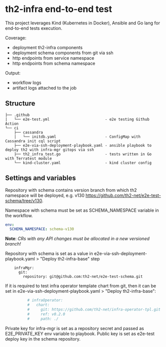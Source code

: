 # th2-infra end-to-end test
This project leverages Kind (Kubernetes in Docker), Ansible and Go lang for end-to-end tests execution.

Coverage:
* deployment th2-infra components
* deployment schema components from git via ssh
* http endpoints from service namespace
* http endpoints from schema namespace

Output:
* workflow logs
* artifact logs attached to the job

## Structure
```
├── .github
|   └── e2e-test.yml                         - e2e testing Github Action
└── ci
    ├── cassandra
    |   └── initdb.yaml                      - ConfigMap with Cassandra init cql script
    ├── e2e-via-ssh-deployment-playbook.yaml - ansible playbook to deploy th2 with infra-mgr gitops via ssh
    ├── th2_infra_test.go                    - tests written in Go with Terratest module
    └── kind-cluster.yaml                    - kind cluster config
```

## Settings and variables
Repository with schema contains version branch from which th2 namespace will be deployed, e.g. v130 https://github.com/th2-net/e2e-test-schema/tree/v130.

Namespace with schema must be set as SCHEMA_NAMESPACE variable in the workflow.

```yaml
env:
  SCHEMA_NAMESPACE: schema-v130
```
**Note**: _CRs with any API changes must be allocated in a new versioned branch!_

Repository with schema is set as a value in e2e-via-ssh-deployment-playbook.yaml > "Deploy th2-infra-base" step
```
    infraMgr:
      git:
        repository: git@github.com:th2-net/e2e-test-schema.git
```

If it is required to test infra operator template chart from git, then it can be set in e2e-via-ssh-deployment-playbook.yaml > "Deploy th2-infra-base":
```yaml
          # infraOperator:
          #   chart:
          #     git: https://github.com/th2-net/infra-operator-tpl.git
          #     ref: v0.2.0
          #     path: ./
```

Private key for infra-mgr is set as a repository secret and passed as E2E_PRIVATE_KEY env variable to playbook. Public key is set as e2e-test deploy key in the schema repository.

